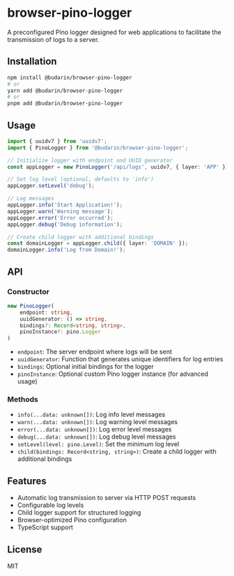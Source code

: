 # browser-pino-logger

A preconfigured Pino logger designed for web applications to facilitate the transmission of logs to a server.

## Installation

```bash
npm install @budarin/browser-pino-logger
# or
yarn add @budarin/browser-pino-logger
# or
pnpm add @budarin/browser-pino-logger
```

## Usage

```ts
import { uuidv7 } from 'uuidv7';
import { PinoLogger } from '@budarin/browser-pino-logger';

// Initialize logger with endpoint and UUID generator
const appLogger = new PinoLogger('/api/logs', uuidv7, { layer: 'APP' });

// Set log level (optional, defaults to 'info')
appLogger.setLevel('debug');

// Log messages
appLogger.info('Start Application!');
appLogger.warn('Warning message');
appLogger.error('Error occurred');
appLogger.debug('Debug information');

// Create child logger with additional bindings
const domainLogger = appLogger.child({ layer: 'DOMAIN' });
domainLogger.info('Log from Domain!');
```

## API

### Constructor

```ts
new PinoLogger(
    endpoint: string,
    uuidGenerator: () => string,
    bindings?: Record<string, string>,
    pinoInstance?: pino.Logger
)
```

- `endpoint`: The server endpoint where logs will be sent
- `uuidGenerator`: Function that generates unique identifiers for log entries
- `bindings`: Optional initial bindings for the logger
- `pinoInstance`: Optional custom Pino logger instance (for advanced usage)

### Methods

- `info(...data: unknown[])`: Log info level messages
- `warn(...data: unknown[])`: Log warning level messages
- `error(...data: unknown[])`: Log error level messages
- `debug(...data: unknown[])`: Log debug level messages
- `setLevel(level: pino.Level)`: Set the minimum log level
- `child(bindings: Record<string, string>)`: Create a child logger with additional bindings

## Features

- Automatic log transmission to server via HTTP POST requests
- Configurable log levels
- Child logger support for structured logging
- Browser-optimized Pino configuration
- TypeScript support

## License

MIT
